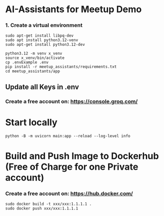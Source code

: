 # AI-Assistants for Meetup Demo

### 1. Create a virtual environment

```shell
sudo apt-get install libpq-dev
sudo apt install python3.12-venv
sudo apt-get install python3.12-dev

python3.12 -m venv x_venv
source x_venv/bin/activate
cp .envExample .env
pip install -r meetup_assistants/requirements.txt
cd meetup_assistants/app
```

## Update all Keys in .env
### Create a free account on: https://console.groq.com/


# Start locally

```shell
python -B -m uvicorn main:app --reload --log-level info
```

# Build and Push Image to Dockerhub (Free of Charge for one Private account)
### Create a free account on: https://hub.docker.com/

```shell
sudo docker build -t xxx/xxx:1.1.1.1 .
sudo docker push xxx/xxx:1.1.1.1
```

